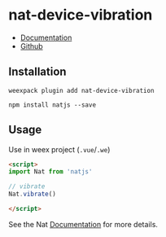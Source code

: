 # nat-device-vibration

- [Documentation](http://natjs.com/#/reference/device/vibration)
- [Github](https://github.com/natjs/weex-nat-device-vibration)

## Installation
```
weexpack plugin add nat-device-vibration
```

```
npm install natjs --save
```

## Usage

Use in weex project (`.vue`/`.we`)

```html
<script>
import Nat from 'natjs'

// vibrate
Nat.vibrate()

</script>
```

See the Nat [Documentation](http://natjs.com/) for more details.
